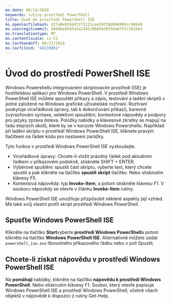```yaml
---
ms.date: 08/14/2018
keywords: rutiny prostředí PowerShell
title: Úvod do prostředí PowerShell ISE
ms.openlocfilehash: d27a0eb594d7271121cee59f38d096995cc98648
ms.sourcegitcommit: 56b9be8503a5a1342c0b85b36f5ba6f57c281b63
ms.translationtype: MT
ms.contentlocale: cs-CZ
ms.lasthandoff: 08/21/2018
ms.locfileid: "43133861"
---
```

# <a name="introducing-the-windows-powershell-ise"></a>Úvod do prostředí PowerShell ISE

Windows Powershellu integrovaném skriptovacím prostředí (ISE) je hostitelskou aplikaci pro Windows PowerShell. V prostředí Windows PowerShell ISE můžete spouštět příkazy a zápis, testování a ladění skriptů v jedné založené na Windows grafické uživatelské rozhraní. Rozhraní poskytuje víceřádkové úpravy, tab k dokončování příkazů, barevné zvýrazňování syntaxe, selektivní spouštění, kontextové nápovědy a podpory pro jazyky zprava doleva. Položky nabídky a klávesové zkratky se mapují na řadu stejných úkolů, které by se v konzole Windows Powershellu. Například při ladění skriptu v prostředí Windows PowerShell ISE, kliknete pravým tlačítkem na řádek kódu pro nastavení zarážky.

Tyto funkce v prostředí Windows PowerShell ISE vyzkoušejte.

- Víceřádkové úpravy: Chcete-li vložit prázdný řádek pod aktuálním řádkem v příkazovém podokně, stiskněte SHIFT + ENTER.
- Výběrové spuštění: spustit část skriptu, vyberte text, který chcete spustit a pak klikněte na tlačítko **spustit skript** tlačítko. Nebo stisknutím klávesy F5.
- Kontextová nápověda: typ **Invoke-Item**, a potom stiskněte klávesu F1. V souboru nápovědy se otevře v článku **Invoke-Item** rutiny.

Windows PowerShell ISE umožňuje přizpůsobit některé aspekty její vzhled. Má také svůj vlastní profil skript prostředí Windows PowerShell.

## <a name="to-start-the-windows-powershell-ise"></a>Spusťte Windows PowerShell ISE

Klikněte na tlačítko **Start**vyberte **prostředí Windows PowerShell**a potom klikněte na tlačítko **Windows PowerShell ISE**.
Alternativně můžete zadat `powershell_ise.exe` libovolného příkazového řádku nebo v poli Spustit.

## <a name="to-get-help-in-the-windows-powershell-ise"></a>Chcete-li získat nápovědu v prostředí Windows PowerShell ISE

Na **pomáhají** nabídky, klikněte na tlačítko **nápovědu k prostředí Windows PowerShell**. Nebo stisknutím klávesy F1. Soubor, který otevře popisuje Windows PowerShell ISE a prostředí Windows PowerShell, včetně všech objektů v nápovědě k dispozici z rutiny Get-Help.